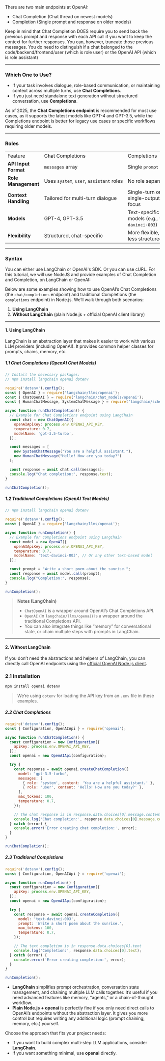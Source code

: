 There are two main endpoints at OpenAI:
- Chat Completion (Chat thread on newest models)
- Completion (Single prompt and response on older models)

Keep in mind that Chat Completion DOES require you to send back the previous prompt and response with each API call if you want to keep the context for further responses. You can, however, truncate those previous messages. You do need to distinguish if a chat belonged to the code/backend/frontend/user (which is role user) or the OpenAI API (which is role assistant)

---

### **Which One to Use?**

- If your task involves dialogue, role-based communication, or maintaining context across multiple turns, use **Chat Completions**.
- If you just need standalone text generation without structured conversation, use **Completions**.

As of 2025, the **Chat Completions endpoint** is recommended for most use cases, as it supports the latest models like GPT-4 and GPT-3.5, while the Completions endpoint is better for legacy use cases or specific workflows requiring older models.

---

### Roles

|   |   |   |
|---|---|---|
|Feature|Chat Completions|Completions|
|**API Input Format**|`messages` array|Single `prompt` string|
|**Role Management**|Uses `system`, `user`, `assistant` roles|No role separation|
|**Context Handling**|Tailored for multi-turn dialogue|Single-turn or single-output focus|
|**Models**|GPT-4, GPT-3.5|Text-specific models (e.g., `text-davinci-003`)|
|**Flexibility**|Structured, chat-specific|More flexible, but less structured|

---

### Syntax

You can either use LangChain or OpenAI's SDK. Or you can use cURL. For this tutorial, we will use NodeJS and provide examples of Chat Completion and Completion, on LangChain or OpenAI:

Below are some examples showing how to use OpenAI’s Chat Completions (the `chat/completions` endpoint) and traditional Completions (the `completions` endpoint) in Node.js. We’ll walk through both scenarios:

1. **Using LangChain**
2. **Without LangChain** (plain Node.js + official OpenAI client library)

---

#### 1. Using LangChain

LangChain is an abstraction layer that makes it easier to work with various LLM providers (including OpenAI). It provides common helper classes for prompts, chains, memory, etc.

##### 1.1 Chat Completions (OpenAI Chat Models)

```js
// Install the necessary packages:
// npm install langchain openai dotenv

require('dotenv').config();
const { OpenAI } = require('langchain/llms/openai');
const { ChatOpenAI } = require('langchain/chat_models/openai');
const { HumanChatMessage, SystemChatMessage } = require('langchain/schema');

async function runChatCompletion() {
  // Example for Chat Completions endpoint using LangChain
  const chat = new ChatOpenAI({
    openAIApiKey: process.env.OPENAI_API_KEY,
    temperature: 0.7, 
    modelName: 'gpt-3.5-turbo', 
  });

  const messages = [
    new SystemChatMessage("You are a helpful assistant."),
    new HumanChatMessage("Hello! How are you today?")
  ];

  const response = await chat.call(messages);
  console.log("Chat completion:", response.text);
}

runChatCompletion();
```

##### 1.2 Traditional Completions (OpenAI Text Models)

```js
// npm install langchain openai dotenv

require('dotenv').config();
const { OpenAI } = require('langchain/llms/openai');

async function runCompletion() {
  // Example for completions endpoint using LangChain
  const model = new OpenAI({
    openAIApiKey: process.env.OPENAI_API_KEY,
    temperature: 0.7,
    modelName: 'text-davinci-003', // Or any other text-based model
  });

  const prompt = "Write a short poem about the sunrise.";
  const response = await model.call(prompt);
  console.log("Completion:", response);
}

runCompletion();
```

> **Notes (LangChain)**
> 
> - `ChatOpenAI` is a wrapper around OpenAI’s Chat Completions API.
> - `OpenAI` (in `langchain/llms/openai`) is a wrapper around the traditional Completions API.
> - You can also integrate things like “memory” for conversational state, or chain multiple steps with prompts in LangChain.

---

#### 2. Without LangChain

If you don’t need the abstractions and helpers of LangChain, you can directly call OpenAI endpoints using the [official OpenAI Node.js client](https://github.com/openai/openai-node).

### 2.1 Installation

```bash
npm install openai dotenv
```

> We’re using `dotenv` for loading the API key from an `.env` file in these examples.

##### 2.2 Chat Completions

```js
require('dotenv').config();
const { Configuration, OpenAIApi } = require('openai');

async function runChatCompletion() {
  const configuration = new Configuration({
    apiKey: process.env.OPENAI_API_KEY,
  });
  const openai = new OpenAIApi(configuration);

  try {
    const response = await openai.createChatCompletion({
      model: 'gpt-3.5-turbo',
      messages: [
        { role: 'system', content: 'You are a helpful assistant.' },
        { role: 'user', content: 'Hello! How are you today?' },
      ],
      max_tokens: 100,
      temperature: 0.7,
    });

    // The chat response is in response.data.choices[0].message.content
    console.log('Chat completion:', response.data.choices[0].message.content);
  } catch (error) {
    console.error('Error creating chat completion:', error);
  }
}

runChatCompletion();
```

##### 2.3 Traditional Completions

```js
require('dotenv').config();
const { Configuration, OpenAIApi } = require('openai');

async function runCompletion() {
  const configuration = new Configuration({
    apiKey: process.env.OPENAI_API_KEY,
  });
  const openai = new OpenAIApi(configuration);

  try {
    const response = await openai.createCompletion({
      model: 'text-davinci-003',
      prompt: 'Write a short poem about the sunrise.',
      max_tokens: 100,
      temperature: 0.7,
    });

    // The text completion is in response.data.choices[0].text
    console.log('Completion:', response.data.choices[0].text);
  } catch (error) {
    console.error('Error creating completion:', error);
  }
}

runCompletion();
```


- **LangChain** simplifies prompt orchestration, conversation state management, and chaining multiple LLM calls together. It’s useful if you need advanced features like memory, “agents,” or a chain-of-thought workflow.
- **Plain Node.js + openai** is perfectly fine if you only need direct calls to OpenAI’s endpoints without the abstraction layer. It gives you more control but requires writing any additional logic (prompt chaining, memory, etc.) yourself.

Choose the approach that fits your project needs:

- If you want to build complex multi-step LLM applications, consider **LangChain**.
- If you want something minimal, use **openai** directly.